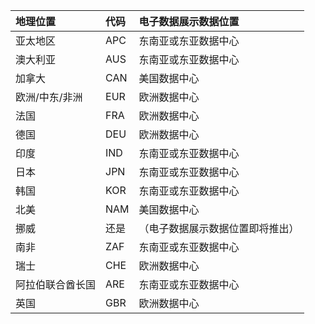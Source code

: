 
|  地理位置               |  代码  |  电子数据展示数据位置        |
|:----------------------------|:-------|:---------------------------------|
|亚太地区                 |APC     |东南亚或东亚数据中心|
|澳大利亚                    |AUS     |东南亚或东亚数据中心|
|加拿大                       |CAN     |美国数据中心                    |
|欧洲/中东/非洲|EUR     |欧洲数据中心                |
|法国                       |FRA     |欧洲数据中心                |
|德国                      |DEU     |欧洲数据中心                |
|印度                        |IND     |东南亚或东亚数据中心|
|日本                        |JPN     |东南亚或东亚数据中心|
|韩国                        |KOR     |东南亚或东亚数据中心|
|北美                |NAM     |美国数据中心                    |
|挪威                       |还是     |（电子数据展示数据位置即将推出）|
|南非                 |ZAF     |东南亚或东亚数据中心|
|瑞士                  |CHE     |欧洲数据中心                |
|阿拉伯联合酋长国         |ARE     |东南亚或东亚数据中心|
|英国               |GBR     |欧洲数据中心                |
